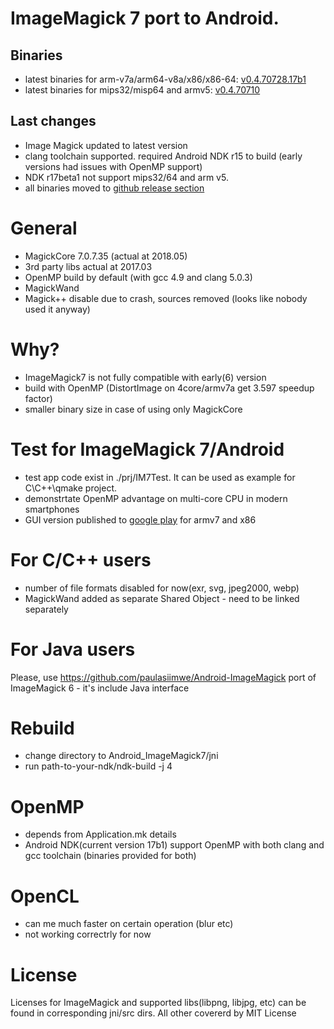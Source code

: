 # ImageMagick 7 port to Android.
## Binaries 
 - latest binaries for arm-v7a/arm64-v8a/x86/x86-64: [v0.4.70728.17b1](https://github.com/ayaromenok/Android_ImageMagick7/releases/tag/v0.4.70728.17b1)
 - latest binaries for mips32/misp64 and armv5: [v0.4.70710](https://github.com/ayaromenok/Android_ImageMagick7/releases/tag/v0.4.70710)

## Last changes
 - Image Magick updated to latest version
 - clang toolchain supported. 
	required Android NDK r15 to build (early versions had issues with OpenMP support)
 - NDK r17beta1 not support mips32/64 and arm v5. 
 - all binaries moved to [github release section](https://github.com/ayaromenok/Android_ImageMagick7/releases)

# General
 - MagickCore 7.0.7.35 (actual at 2018.05)
 - 3rd party libs actual at 2017.03
 - OpenMP build by default (with gcc 4.9 and clang 5.0.3)
 - MagickWand
 - Magick++ disable due to crash, sources removed (looks like nobody used it anyway)

# Why? 
 - ImageMagick7 is not fully compatible with early(6) version
 - build with OpenMP (DistortImage on 4core/armv7a get 3.597 speedup factor)
 - smaller binary size in case of using only MagickCore

# Test for ImageMagick 7/Android
 - test app code exist in ./prj/IM7Test. It can be used as example for C\C++\qmake project.
 - demonstrtate OpenMP advantage on multi-core CPU in modern smartphones
 - GUI version published to [google play](https://play.google.com/store/apps/details?id=info.yaromenok.IM7Test) for armv7 and x86 

# For C/C++ users
 - number of file formats disabled for now(exr, svg, jpeg2000, webp)
 - MagickWand added as separate Shared Object - need to be linked separately
 
# For Java users
 Please, use https://github.com/paulasiimwe/Android-ImageMagick port of ImageMagick 6 - it's include Java interface

# Rebuild
 - change directory to Android_ImageMagick7/jni
 - run path-to-your-ndk/ndk-build -j 4 
 
# OpenMP 
 - depends from Application.mk details
 - Android NDK(current version 17b1) support OpenMP with both clang and gcc toolchain (binaries provided for both) 

# OpenCL
 - can me much faster on certain operation (blur etc)
 - not working correctrly for now

# License
Licenses for ImageMagick and supported libs(libpng, libjpg, etc) can be found in corresponding jni/src dirs.
All other covererd by MIT License